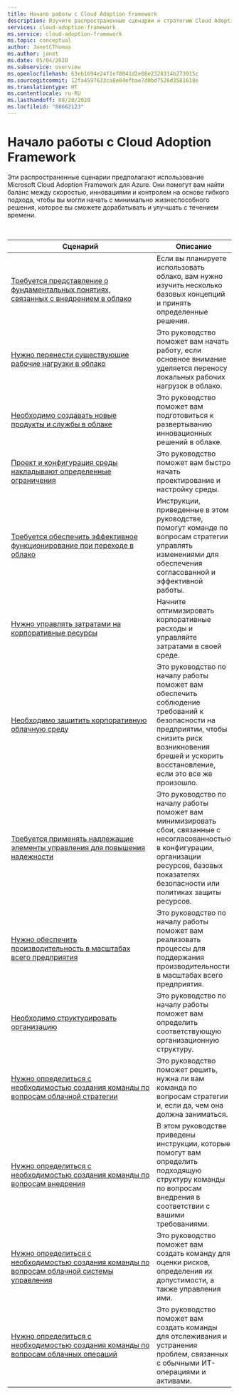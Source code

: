 ```yaml
---
title: Начало работы с Cloud Adoption Framework
description: Изучите распространенные сценарии и стратегию Cloud Adoption Framework, которая полностью соответствует этим сценариям.
services: cloud-adoption-framework
ms.service: cloud-adoption-framework
ms.topic: conceptual
author: JanetCThomas
ms.author: janet
ms.date: 05/04/2020
ms.subservice: overview
ms.openlocfilehash: 63eb1694e24f1ef8041d2e08e2328314b273915c
ms.sourcegitcommit: 12fa4597633ca8e04efbae7d0bd7526d3581618e
ms.translationtype: HT
ms.contentlocale: ru-RU
ms.lasthandoff: 08/20/2020
ms.locfileid: "88662123"
---
```

# <a name="get-started-with-the-cloud-adoption-framework"></a>Начало работы с Cloud Adoption Framework

Эти распространенные сценарии предполагают использование Microsoft Cloud Adoption Framework для Azure. Они помогут вам найти баланс между скоростью, инновациями и контролем на основе гибкого подхода, чтобы вы могли начать с минимально жизнеспособного решения, которое вы сможете дорабатывать и улучшать с течением времени.

<!-- markdownlint-disable MD033 -->
<br>

| Сценарий | Описание |
|----------|-------------|
| [Требуется представление о фундаментальных понятиях, связанных с внедрением в облако](./cloud-concepts.md) | Если вы планируете использовать облако, вам нужно изучить несколько базовых концепций и принять определенные решения. |
| [Нужно перенести существующие рабочие нагрузки в облако](./migrate.md)                   | Это руководство поможет вам начать работу, если основное внимание уделяется переносу локальных рабочих нагрузок в облако. |
| [Необходимо создавать новые продукты и службы в облаке](./innovate.md)             | Это руководство поможет вам подготовиться к развертыванию инновационных решений в облаке.                                       |
| [Проект и конфигурация среды накладывают определенные ограничения](./design-and-configuration.md) | Это руководство поможет вам быстро начать проектирование и настройку среды.                                           |
| [Требуется обеспечить эффективное функционирование при переходе в облако](./operational-excellence.md)                   | Инструкции, приведенные в этом руководстве, помогут команде по вопросам стратегии управлять изменениями для обеспечения согласованной и эффективной работы. |
| [Нужно управлять затратами на корпоративные ресурсы](./manage-costs.md)                                          | Начните оптимизировать корпоративные расходы и управляйте затратами в своей среде.                                                                           |
| [Необходимо защитить корпоративную облачную среду](./security.md)             | Это руководство по началу работы поможет вам обеспечить соблюдение требований к безопасности на предприятии, чтобы снизить риск возникновения брешей и ускорить восстановление, если это все же произошло.                                       |
| [Требуется применять надлежащие элементы управления для повышения надежности](./reliability.md)                   | Это руководство по началу работы поможет вам минимизировать сбои, связанные с несогласованностью в конфигурации, организации ресурсов, базовых показателях безопасности или политиках защиты ресурсов. |
| [Нужно обеспечить производительность в масштабах всего предприятия](./performance.md)                               | Это руководство по началу работы поможет вам реализовать процессы для поддержания производительности в масштабах всего предприятия.                               |
| [Необходимо структурировать организацию](./org-alignment.md)                               | Это руководство по началу работы поможет вам определить соответствующую организационную структуру.                               |
| [Нужно определиться с необходимостью создания команды по вопросам облачной стратегии](./team/cloud-strategy.md)     | Это руководство поможет решить, нужна ли вам команда по вопросам стратегии и, если да, чем она должна заниматься.                                |
| [Нужно определиться с необходимостью создания команды по вопросам внедрения](./team/cloud-adoption.md)     | В этом руководстве приведены инструкции, которые помогут вам определить подходящую структуру команды по вопросам внедрения в соответствии с вашими требованиями.              |
| [Нужно&nbsp;определиться с необходимостью&nbsp;создания&nbsp;команды&nbsp;по вопросам&nbsp;облачной&nbsp;системы управления](./team/cloud-governance.md) | Это руководство поможет вам создать команду для оценки рисков, определения их допустимости, а также управления ими.                                         |
| [Нужно определиться с необходимостью создания команды по вопросам облачных операций](./team/cloud-operations.md) | Это руководство поможет вам создать команды для отслеживания и устранения проблем, связанных с обычными ИТ-операциями и активами. |
